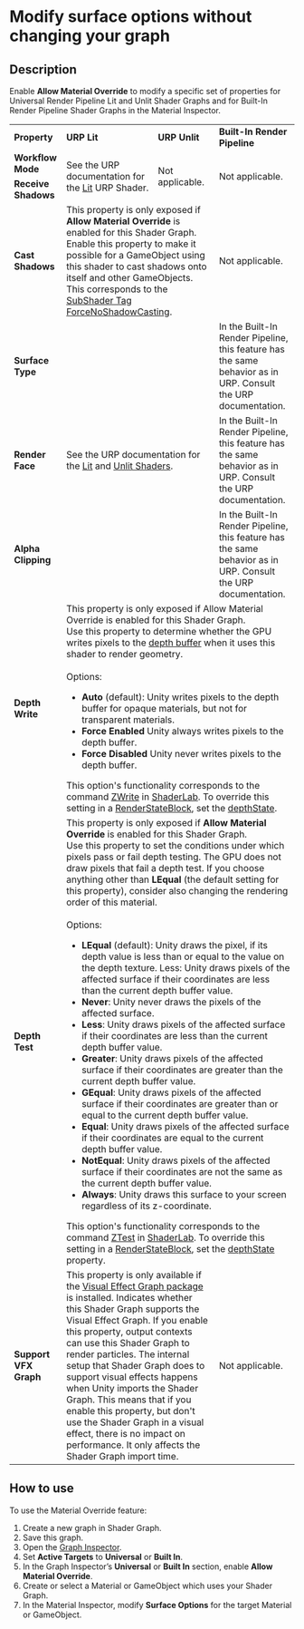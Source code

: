# Modify surface options without changing your graph

## Description

Enable **Allow Material Override** to modify a specific set of properties for Universal Render Pipeline Lit and Unlit Shader Graphs and for Built-In Render Pipeline Shader Graphs in the Material Inspector.



<table>
<tr><td><b>Property</b></td><td><b>URP Lit</b></td><td><b>URP Unlit</b></td><td><b>Built-In Render Pipeline</b></td></tr>

<tr><td><b>Workflow Mode</b></td><td rowspan="2">See the URP documentation for the <a href="https://docs.unity3d.com/Assets/URP/com.unity.render-pipelines.universal@12.1.6@12.0/manual/lit-shader.html">Lit</a> URP Shader.</td><td rowspan="2">Not applicable.</td><td rowspan="2">Not applicable.</td></tr>
<tr><td><b>Receive Shadows</td> </tr>

<tr><td><b>Cast Shadows</b></td><td colspan="2">This property is only exposed if <b>Allow Material Override</b> is enabled for this Shader Graph. Enable this property to make it possible for a GameObject using this shader to cast shadows onto itself and other GameObjects. This corresponds to the <a href="https://docs.unity3d.com/2021.1/Documentation/Manual/SL-SubShaderTags.html">SubShader Tag</a> <a href="https://docs.unity3d.com/2021.1/Documentation/Manual/SL-SubShaderTags.html">ForceNoShadowCasting</a>.</td><td>Not applicable.</td></tr>

<tr><td><b>Surface Type</b></td><td colspan="2" rowspan="3">See the URP documentation for the <a href="https://docs.unity3d.com/Packages/com.unity.render-pipelines.universal@12.0/manual/lit-shader.html">Lit</a> and <a href="https://docs.unity3d.com/Packages/com.unity.render-pipelines.universal@12.0/manual/unlit-shader.html">Unlit Shaders</a>.</td><td>In the Built-In Render Pipeline, this feature has the same behavior as in URP. Consult the URP documentation.</td></tr>

<tr><td><b>Render Face</b></td><td>In the Built-In Render Pipeline, this feature has the same behavior as in URP. Consult the URP documentation.</td></tr>


<tr><td><b>Alpha Clipping</b></td><td>In the Built-In Render Pipeline, this feature has the same behavior as in URP. Consult the URP documentation.</td></tr>




<tr><td><b>Depth Write</b></td><td colspan="3">
This property is only exposed if Allow Material Override is enabled for this Shader Graph. <br/>
Use this property to determine whether the GPU writes pixels to the <a href="https://en.wikipedia.org/wiki/Z-buffering">depth buffer</a> when it uses this shader to render geometry.  <br/><br>
Options: <br/>
<ul>
<li><b>Auto</b> (default): Unity writes pixels to the depth buffer for opaque materials, but not for transparent materials. </li>
<li><b>Force Enabled</b> Unity always writes pixels to the depth buffer.</li>
<li><b>Force Disabled</b> Unity never writes pixels to the depth buffer.</li> </ul>
This option's functionality corresponds to the command <a href="https://docs.unity3d.com/Manual/SL-ZWrite.html">ZWrite</a> in <a href="https://docs.unity3d.com/Manual/SL-Reference.html">ShaderLab</a>.  To override this setting in a <a href="https://docs.unity3d.com/ScriptReference/Rendering.RenderStateBlock.html">RenderStateBlock</a>, set the <a href="https://docs.unity3d.com/ScriptReference/Rendering.RenderStateBlock-depthState.html">depthState</a>.
</td></tr>

<tr><td><b>Depth Test</b></td><td colspan="3">This property is only exposed if <b>Allow Material Override</b> is enabled for this Shader Graph. <br/>Use this property to set the conditions under which pixels pass or fail depth testing. The GPU does not draw pixels that fail a depth test.  If you choose anything other than <b>LEqual</b> (the default setting for this property), consider also changing the rendering order of this material.  <br/> <br/>Options:
<ul>
<li><b>LEqual</b> (default): Unity draws the pixel, if its depth value is less than or equal to the value on the depth texture. Less: Unity draws pixels of the affected surface if their coordinates are less than the current depth buffer value.  </li>
<li><b>Never</b>: Unity never draws the pixels of the affected surface. </li>
<li><b>Less</b>: Unity draws pixels of the affected surface if their coordinates are less than the current depth buffer value. </li>
<li><b>Greater</b>: Unity draws pixels of the affected surface if their coordinates are greater than the current depth buffer value. </li>
<li><b>GEqual</b>: Unity draws pixels of the affected surface if their coordinates are greater than or equal to the current depth buffer value. </li>
<li><b>Equal</b>: Unity draws pixels of the affected surface if their coordinates are equal to the current depth buffer value. </li>
<li><b>NotEqual</b>: Unity draws pixels of the affected surface if their coordinates are not the same as the current depth buffer value. </li>
<li><b>Always</b>: Unity draws this surface to your screen regardless of its z-coordinate. </li> </ul>
This option's functionality corresponds to the command <a href="https://docs.unity3d.com/Manual/SL-ZTest.html">ZTest</a> in <a href="https://docs.unity3d.com/Manual/SL-Reference.html">ShaderLab</a>.  To override this setting in a <a href="https://docs.unity3d.com/ScriptReference/Rendering.RenderStateBlock.html">RenderStateBlock</a>, set the <a href="https://docs.unity3d.com/ScriptReference/Rendering.RenderStateBlock-depthState.html">depthState</a> property.</li>
</td></tr>


<tr><td><b>Support VFX Graph</b></td><td colspan="2">This property is only available if the <a href="https://docs.unity3d.com/Packages/com.unity.visualeffectgraph@12.0/manual/">Visual Effect Graph package</a> is installed. Indicates whether this Shader Graph supports the Visual Effect Graph. If you enable this property, output contexts can use this Shader Graph to render particles. The internal setup that Shader Graph does to support visual effects happens when Unity imports the Shader Graph. This means that if you enable this property, but don't use the Shader Graph in a visual effect, there is no impact on performance. It only affects the Shader Graph import time.</td><td>Not applicable.</td></tr>


</table>


## How to use

To use the Material Override feature:
1. Create a new graph in Shader Graph.
2. Save this graph.
3. Open the [Graph Inspector](Internal-Inspector.md).
4. Set **Active Targets** to **Universal** or **Built In**.
5. In the Graph Inspector’s **Universal** or **Built In** section, enable **Allow Material Override**.
6. Create or select a Material or GameObject which uses your Shader Graph.
7. In the Material Inspector, modify **Surface Options** for the target Material or GameObject.
